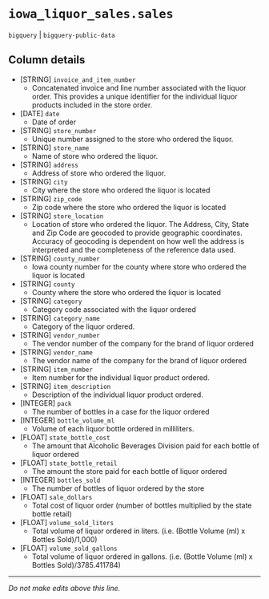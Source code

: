# `iowa_liquor_sales.sales`
`bigquery` | `bigquery-public-data`

## Column details
* [STRING]    `invoice_and_item_number`
  - Concatenated invoice and line number associated with the liquor order. This provides a unique identifier for the individual liquor products included in the store order.
* [DATE]      `date`
  - Date of order
* [STRING]    `store_number`
  - Unique number assigned to the store who ordered the liquor.
* [STRING]    `store_name`
  - Name of store who ordered the liquor.
* [STRING]    `address`
  - Address of store who ordered the liquor.
* [STRING]    `city`
  - City where the store who ordered the liquor is located
* [STRING]    `zip_code`
  - Zip code where the store who ordered the liquor is located
* [STRING]    `store_location`
  - Location of store who ordered the liquor. The Address, City, State and Zip Code are geocoded to provide geographic coordinates. Accuracy of geocoding is dependent on how well the address is interpreted and the completeness of the reference data used.
* [STRING]    `county_number`
  - Iowa county number for the county where store who ordered the liquor is located
* [STRING]    `county`
  - County where the store who ordered the liquor is located
* [STRING]    `category`
  - Category code associated with the liquor ordered
* [STRING]    `category_name`
  - Category of the liquor ordered.
* [STRING]    `vendor_number`
  - The vendor number of the company for the brand of liquor ordered
* [STRING]    `vendor_name`
  - The vendor name of the company for the brand of liquor ordered
* [STRING]    `item_number`
  - Item number for the individual liquor product ordered.
* [STRING]    `item_description`
  - Description of the individual liquor product ordered.
* [INTEGER]   `pack`
  - The number of bottles in a case for the liquor ordered
* [INTEGER]   `bottle_volume_ml`
  - Volume of each liquor bottle ordered in milliliters.
* [FLOAT]     `state_bottle_cost`
  - The amount that Alcoholic Beverages Division paid for each bottle of liquor ordered
* [FLOAT]     `state_bottle_retail`
  - The amount the store paid for each bottle of liquor ordered
* [INTEGER]   `bottles_sold`
  - The number of bottles of liquor ordered by the store
* [FLOAT]     `sale_dollars`
  - Total cost of liquor order (number of bottles multiplied by the state bottle retail)
* [FLOAT]     `volume_sold_liters`
  - Total volume of liquor ordered in liters. (i.e. (Bottle Volume (ml) x Bottles Sold)/1,000)
* [FLOAT]     `volume_sold_gallons`
  - Total volume of liquor ordered in gallons. (i.e. (Bottle Volume (ml) x Bottles Sold)/3785.411784)

-------------------------------------------------------------------------------
*Do not make edits above this line.*
